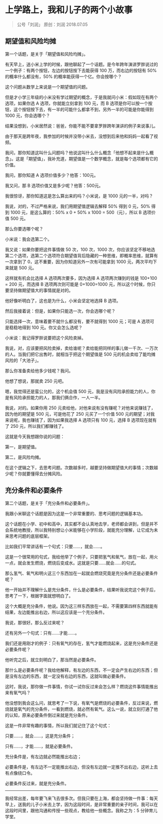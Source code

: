# 上学路上，我和儿子的两个小故事
> 公号「刘润」
> 原创：刘润  2018.07.05

## 期望值和风险均摊

第一个话题，是关于「期望值和风险均摊」。

有天早上，送小米上学的时候，跟他聊起了一个话题。是今年跨年演讲罗胖说过的一个例子：有两个按钮，左边的按钮按下去能获得 100 万，而右边的按钮有 50% 的概率什么都没有，50% 的概率能获得一个亿。你会按哪个？

这个问题从数学上来说是一个期望值的问题。

但是才小学三年级的小米没有学过期望的概念，于是我就问小米：假如现在有两个选项，如果你选 A 选项，你就能立刻拿到 100 元，而 B 选项是你可以按一个按钮，这个按钮按下去，有一半的可能什么都拿不到，另外一半的可能是你能得到 1000 元，你会选哪个？

结果没想到，小米居然说：爸爸，你能不能不要拿罗胖跨年演讲的例子来说事儿。

由于那天是跨年夜，我参加的时候并没带小米去，没想到后来他和妈妈一起看了视频。

我问，那你知道这叫什么问题吗？他说这叫什么什么概念「他想不起来是什么概念」。这是「期望值」，我补充道，期望值是一个数学概念，就是每个选项都有它的价值。

我问，那你知道 A 选项价值多少？他答：100元。

我又问，那 B 选项价值又是多少呢？他答：500元。

我很惊讶，那你知道这是怎么算出来的吗？小米说，是 1000 元的一半，对吗？

我说，对的，不过严格来说，我们用期望值逻辑去解释 50% 得到 0 元，50% 得到 1000 元，是这么算的：50% x 0 + 50% x 1000 = 500（元），所以 B 选项价值 500 元。

那么你要选哪个呢？

小米说：我会选第二个。

我又说：如果你要把这件事情做 50 次，100 次，1000 次，你应该坚定不移地选第二个选项，选第二个选项符合期望值背后隐藏的一种思维，即概率思维，就算有一次拿到了 0，这不重要，因为你知道另外一次有可能拿到 1000 元，两次平均下来就是 500 元。

这样就有机会比选择 A 选项两次要多，因为选择 A 选项两次赚到的钱是 100+100 = 200 元，而选择 B 选项两次则可能是 0+1000=1000 元，所以这个时候，你只要坚持做期望值大的事情就是对的。

他好像听明白了，这也是为什么，小米会坚定地选择 B 选项。

然后我接着说：但是，如果你只能选一次，你会选哪个呢？

只能选择一次，意味着要不就什么都没有，要不就得到 1000 元；可是 A 选项可是稳稳地得到 100 元。你又会怎么选呢？

小米说：我记得罗胖说要把这个风险卖掉。

我说，对，应该要把风险卖掉，卖给谁呢？卖给能把同样的事儿做一千次、一万次的人。当我们把它出售时，就相当于把这个期望值是 500 元的机会卖给了能均摊风险的「大池子」。

那么你准备卖给他多少钱呢？我问。

他想了想说，那就卖 250 元吧。

嗯，我觉得还是蛮公允的，这个机会值 500 元，我是没有风险承担能力的人，你是有风险承担能力的人，那我们俩合作，一人一半。

我说，对的。如果你用 250 元卖给他，对他来说有没有赚呢？对他来说赚钱了，因为他的期望是 500 元，可是他花了 250 元买了一个价值 500 元的期望；对我来说呢，我也赚钱了，因为如果我选择 A 选项只有 100 元，选择 B 选项现在就有了 250 元，所以我们都赚钱了。

这就是今天我想跟你说的问题：

第一，是期望值。

第二，是风险均摊。

在这个逻辑之下，去思考问题。次数越多时，越要坚持做期望值大的事情；次数越少呢？你就要懂得去分摊风险。 

## 充分条件和必要条件

第二个话题，是关于「充分条件和必要条件」。

我跟小米聊这个话题是因为这是一个非常重要的、思考问题的逻辑基本功。

这个话题在小学、初中和高中，其实都不会认真地去学，老师都会讲到，但是并不会系统地教授，所以我特别想让小米能够在小学阶段，就能充分理解，让它成为未来思考问题的底层框架。

比如我们平常讲话有一个句式：只要……，就会……。

这是一个很常用的句式，我给他举了个例子，只要把氢气和氧气，放在一起，用火一点，就会发生燃烧，燃烧后变成水。这就是只要……就会……的句式。

那么氢气、氧气和明火这三个东西加在一起就会燃烧究竟是充分条件还是必要条件呢？

他一开始并不理解什么是充分条件，什么是必要条件，结果听我说完这个例子后，思考了一下，根据字面就想明白了。

这个大概是充分条件，他说。因为这三样东西放在一起，不需要第四样东西就能有结果，左边能推出右边，所以这应该是一个充分条件。

我说，那很好。那么反过来呢？

还有另外一个句式：只有……才能……。

我们还是用刚才的例子：只有氧气的存在，氢气才能燃烧起来，这是充分条件还是必要条件呢？

他听完之后，就立刻明白了，那当然是必要条件。

那什么是必要条件呢？我给他解释，有左边的东西，不一定会产生右边的东西；但是没有左边的东西，就一定没有右边的东西，这就叫做必要条件。

这时，我说，那你做一件事情，你试一试你反过来会怎么样？燃烧这件事情能推出来有氧气吗？

他没想到我会这么问，就思考了一下说，有氧气是燃烧的必要条件，反过来说，燃烧就是氧气的充分条件，一看到燃烧，就必然有氧气。这么一说，就立刻打通了他的认知，原来必要条件倒过来就是充分条件。

这是一件非常有趣的事情，所以我们就记住了这个句式：

只要……，就会……，这是充分条件；

只有……，才能……，就是必要条件。

充分条件是，有左边就必然能推出右边；

必要条件是，有左边不一定能推出右边，但没有左边就一定推不出右边，这听上去有点像绕口令。

必要条件反过来，就是充分条件。

***

我经常出差，每年要飞来飞去很多次。但我只要在上海，都会坚持做一件事：每天早上，送我的儿子小米去上学，因为这段时间，是非常重要的亲子时间，我可以在这段时间里，跟他沟通和传授一些观点，教给他一些概念。我称之为：5 分钟育儿学堂。



